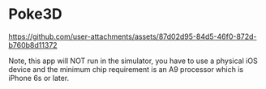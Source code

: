 # Poke3D


https://github.com/user-attachments/assets/87d02d95-84d5-46f0-872d-b760b8d11372


Note, this app will NOT run in the simulator, you have to use a physical iOS device and the minimum chip requirement is an A9 processor which is iPhone 6s or later.
